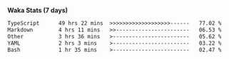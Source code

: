 
<b>Waka Stats (7 days)</b>

<!--START_SECTION:waka-->

```txt
TypeScript      49 hrs 22 mins  >>>>>>>>>>>>>>>>>>>------   77.02 %
Markdown        4 hrs 11 mins   >>-----------------------   06.53 %
Other           3 hrs 36 mins   >------------------------   05.62 %
YAML            2 hrs 3 mins    >------------------------   03.22 %
Bash            1 hr 35 mins    >------------------------   02.47 %
```

<!--END_SECTION:waka-->
